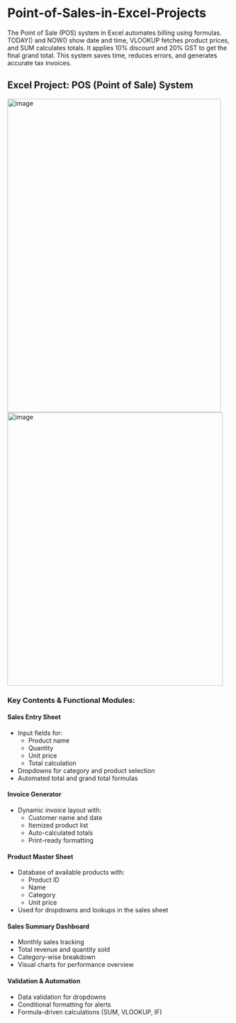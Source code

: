 # Point-of-Sales-in-Excel-Projects
The Point of Sale (POS) system in Excel automates billing using formulas. TODAY() and NOW() show date and time, VLOOKUP fetches product prices, and SUM calculates totals. It applies 10% discount and 20% GST to get the final grand total. This system saves time, reduces errors, and generates accurate tax invoices.


##  Excel Project: POS (Point of Sale) System

<img width="482" height="707" alt="image" src="https://github.com/user-attachments/assets/80c4f8b4-9055-4eb7-840b-8d83eaef694d" /><img width="486" height="616" alt="image" src="https://github.com/user-attachments/assets/83c157e3-3b53-43cb-beb9-e71a46872855" />

###  Key Contents & Functional Modules:

####  Sales Entry Sheet
- Input fields for:
  - Product name
  - Quantity
  - Unit price
  - Total calculation
- Dropdowns for category and product selection
- Automated total and grand total formulas

####  Invoice Generator
- Dynamic invoice layout with:
  - Customer name and date
  - Itemized product list
  - Auto-calculated totals
  - Print-ready formatting

####  Product Master Sheet
- Database of available products with:
  - Product ID
  - Name
  - Category
  - Unit price
- Used for dropdowns and lookups in the sales sheet

####  Sales Summary Dashboard
- Monthly sales tracking
- Total revenue and quantity sold
- Category-wise breakdown
- Visual charts for performance overview

####  Validation & Automation
- Data validation for dropdowns
- Conditional formatting for alerts
- Formula-driven calculations (SUM, VLOOKUP, IF)

